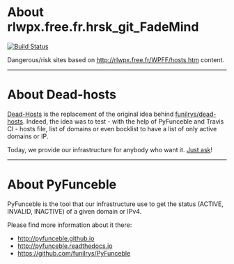 # About rlwpx.free.fr.hrsk_git_FadeMind

[![Build Status](https://travis-ci.org/dead-hosts/rlwpx.free.fr.hrsk_git_FadeMind.svg?branch=master)](https://travis-ci.org/dead-hosts/rlwpx.free.fr.hrsk_git_FadeMind)

Dangerous/risk sites based on http://rlwpx.free.fr/WPFF/hosts.htm content.

--------------------------------------------------------------------------------

# About Dead-hosts

[Dead-Hosts](https://github.com/dead-hosts) is the replacement of the original idea behind [funilrys/dead-hosts](https://github.com/funilrys/dead-hosts).
Indeed, the idea was to test - with the help of PyFunceble and Travis CI - hosts file, list of domains or even bocklist to have a list of only active domains or IP.

Today, we provide our infrastructure for anybody who want it. [Just ask](https://github.com/dead-hosts/dev-center/issues/new?template=inclusion-request.md)!

--------------------------------------------------------------------------------

# About PyFunceble

PyFunceble is the tool that our infrastructure use to get the status (ACTIVE, INVALID, INACTIVE) of a given domain or IPv4.

Please find more information about it there:

* http://pyfunceble.github.io
* http://pyfunceble.readthedocs.io
* https://github.com/funilrys/PyFunceble

